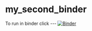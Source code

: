 # my_second_binder
To run in binder click ---
[![Binder](https://mybinder.org/badge_logo.svg)](https://mybinder.org/v2/gh/nhabzansky/HEC-Lect-0/HEAD)
